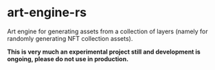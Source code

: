 # art-engine-rs

Art engine for generating assets from a collection of layers (namely for randomly generating NFT collection assets).

**This is very much an experimental project still and development is ongoing, please do not use in production.**